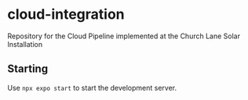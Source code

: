 # cloud-integration
Repository for the Cloud Pipeline implemented at the Church Lane Solar Installation

## Starting

Use `npx expo start` to start the development server.